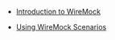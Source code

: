 - [Introduction to WireMock](http://www.baeldung.com/introduction-to-wiremock)

- [Using WireMock Scenarios](https://www.baeldung.com/wiremock-scenarios)